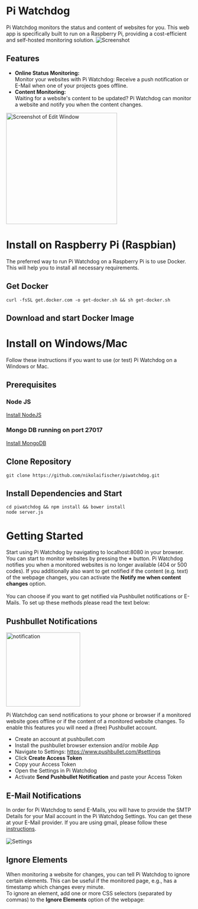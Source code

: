 # Pi Watchdog
Pi Watchdog monitors the status and content of websites for you. This web app is specifically built to run on a Raspberry Pi, providing a cost-efficient and self-hosted monitoring solution.
![Screenshot](https://i.imgur.com/659kQdW.png)

## Features
* **Online Status Monitoring:** <br />
Monitor your websites with Pi Watchdog: Receive a push notification or E-Mail when one of your projects goes offline.
* **Content Monitoring:** <br />
 Waiting for a website's content to be updated? Pi Watchdog can monitor a website and notify you when the content changes.
 
<img src="https://i.imgur.com/rPKNOW2.png" alt="Screenshot of Edit Window" width="300" align="center"/>

# Install on Raspberry Pi (Raspbian)
The preferred way to run Pi Watchdog on a Raspberry Pi is to use Docker. This will help you to install all necessary requirements.
## Get Docker
    curl -fsSL get.docker.com -o get-docker.sh && sh get-docker.sh
## Download and start Docker Image


# Install on Windows/Mac
Follow these instructions if you want to use (or test) Pi Watchdog on a Windows or Mac.
## Prerequisites
### Node JS
[Install NodeJS](https://nodejs.org/)
### Mongo DB running on port 27017
[Install MongoDB](https://www.mongodb.com/download-center?initial=true#community)
## Clone Repository
    git clone https://github.com/nikolaifischer/piwatchdog.git
## Install Dependencies and Start
    cd piwatchdog && npm install && bower install
    node server.js

# Getting Started
Start using Pi Watchdog by navigating to localhost:8080 in your browser. You can start to monitor websites by pressing the **+** button. Pi Watchdog notifies you when a monitored websites is no longer available (404 or 500 codes). If you additionally also want to get notified if the content (e.g. text) of the webpage changes, you can activate the **Notify me when content changes** option.
<br>
<br>
You can choose if you want to get notified via Pushbullet notifications or E-Mails. To set up these methods please read the text below:
## Pushbullet Notifications

<img src="https://i.imgur.com/zOIDnGo.png" alt="notification" width="200"/>

Pi Watchdog can send notifications to your phone or browser if a monitored website goes offline or if the content of a monitored website changes. To enable this features you will need a (free) Pushbullet account.
* Create an account at pushbullet.com
* Install the pushbullet browser extension and/or mobile App
* Navigate to Settings: https://www.pushbullet.com/#settings
* Click **Create Access Token** 
* Copy your Access Token
* Open the Settings in Pi Watchdog
* Activate **Send Pushbullet Notification** and paste your Access Token
## E-Mail Notifications
In order for Pi Watchdog to send E-Mails, you will have to provide the SMTP Details for your Mail account in the Pi Watchdog Settings. You can get these at your E-Mail provider. If you are using gmail, please follow these [instructions](https://www.lifewire.com/what-are-the-gmail-smtp-settings-1170854).
<br>
<br>
![Settings](https://i.imgur.com/y4ytzC4.png)
## Ignore Elements
When monitoring a website for changes, you can tell Pi Watchdog to ignore certain elements. This can be useful if the monitored page, e.g., has a timestamp which changes every minute. <br>
To ignore an element, add one or more CSS selectors (separated by commas) to the **Ignore Elements** option of the webpage:


